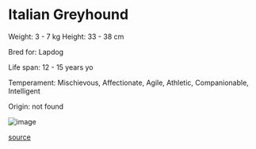 # Italian Greyhound

Weight: 3 - 7 kg
Height: 33 - 38 cm

Bred for: Lapdog

Life span: 12 - 15 years yo

Temperament: Mischievous, Affectionate, Agile, Athletic, Companionable, Intelligent

Origin: not found

![image](https://cdn2.thedogapi.com/images/SJAnzg9NX_1280.jpg)

[source](https://api.thedogapi.com/v1/breeds/138)

